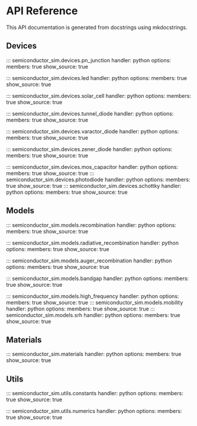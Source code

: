 # API Reference

This API documentation is generated from docstrings using mkdocstrings.

## Devices

::: semiconductor_sim.devices.pn_junction
    handler: python
    options:
      members: true
      show_source: true

::: semiconductor_sim.devices.led
    handler: python
    options:
      members: true
      show_source: true

::: semiconductor_sim.devices.solar_cell
    handler: python
    options:
      members: true
      show_source: true

::: semiconductor_sim.devices.tunnel_diode
    handler: python
    options:
      members: true
      show_source: true

::: semiconductor_sim.devices.varactor_diode
    handler: python
    options:
      members: true
      show_source: true

::: semiconductor_sim.devices.zener_diode
    handler: python
    options:
      members: true
      show_source: true

::: semiconductor_sim.devices.mos_capacitor
    handler: python
    options:
      members: true
      show_source: true
::: semiconductor_sim.devices.photodiode
    handler: python
    options:
      members: true
      show_source: true
::: semiconductor_sim.devices.schottky
    handler: python
    options:
      members: true
      show_source: true

## Models

::: semiconductor_sim.models.recombination
    handler: python
    options:
      members: true
      show_source: true

::: semiconductor_sim.models.radiative_recombination
    handler: python
    options:
      members: true
      show_source: true

::: semiconductor_sim.models.auger_recombination
    handler: python
    options:
      members: true
      show_source: true

::: semiconductor_sim.models.bandgap
    handler: python
    options:
      members: true
      show_source: true

::: semiconductor_sim.models.high_frequency
    handler: python
    options:
      members: true
      show_source: true
::: semiconductor_sim.models.mobility
    handler: python
    options:
      members: true
      show_source: true
::: semiconductor_sim.models.srh
    handler: python
    options:
      members: true
      show_source: true

## Materials

::: semiconductor_sim.materials
    handler: python
    options:
      members: true
      show_source: true

## Utils

::: semiconductor_sim.utils.constants
    handler: python
    options:
      members: true
      show_source: true

::: semiconductor_sim.utils.numerics
    handler: python
    options:
      members: true
      show_source: true
